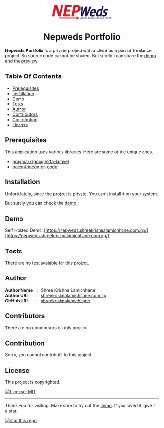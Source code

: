 <p align="center">
    <a href="">
        <img src="./readme/logo.png" height="50px" width="auto" align="center" alt="Application Icon"/>
    </a>
</p>
<h1 align="center" style="border: 0;"> Nepweds Portfolio </h1>

**Nepweds Portfolio** is a private project with a client as a part of freelance project. So source code cannot be shared. But surely I can share the [demo](#demo) and the [preview](./PREVIEW.md).

## Table Of Contents

- [Prerequisites](#prerequisites)
- [Installation](#installation)
- [Demo](#demo)
- [Tests](#tests)
- [Author](#author)
- [Contributors](#contributors)
- [Contribution](#contribution)
- [License](#license)

## Prerequisites

This application uses various libraries. Here are some of the unique ones.

- [pragmarx/google2fa-laravel](https://github.com/antonioribeiro/google2fa-laravel)
- [bacon/bacon-qr-code](https://github.com/Bacon/BaconQrCode)

## Installation

Unfortulately, since the project is private. You can't install it on your system.

But surely you can check the [demo](#demo).

## Demo

Self Hosted Demo: [https://nepweds.shreekrishnalamichhane.com.np/](https://nepweds.shreekrishnalamichhane.com.np/)

## Tests

There are no test avaiable for this project.

## Author

**Author Name** &nbsp; : &nbsp; Shree Krishna Lamichhane <br>
**Author URI** &nbsp; &nbsp; &nbsp; : &nbsp; [shreekrishnalamichhane.com.np](https://shreekrishnalamichhane.com.np) <br>
**GitHub URI** &nbsp; &nbsp; &nbsp; : &nbsp; [shreekrishnalamichhane](https://github.com/shreekrishnalamichhane)

## Contributors

There are no contributors on this project.

## Contribution

Sorry, you cannot contribute to this project.

## License

This project is copyrighted.

[![License: MIT](https://img.shields.io/packagist/l/shreekrishnalamichhane/...?style=for-the-badge)](#)

---

Thank you for visiting. Make sure to try out the [demo](#demo). If you loved it, give it a star.

[![star this repo](https://img.shields.io/github/stars/shreekrishnalamichhane/...?color=rgb%28224%2C%2093%2C%2068%29&style=for-the-badge)](https://github.com/shreekrishnalamichhane/...)
